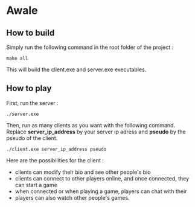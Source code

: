 # Awale

## How to build
Simply run the following command in the root folder of the project :
```shell
make all
```

This will build the client.exe and server.exe executables.

## How to play
First, run the server :
```Shell
./server.exe
```

Then, run as many clients as you want with the following command. Replace **server_ip_address** by your server ip adress and **pseudo** by the pseudo of the client. 
```Shell
./client.exe server_ip_address pseudo
```

Here are the possibilities for the client :
- clients can modify their bio and see other people's bio
- clients can connect to other players online, and once connected, they can start a game
- when connected or when playing a game, players can chat with their
- players can also watch other people's games. 